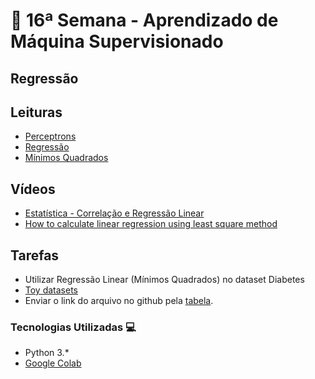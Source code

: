 # 🐍 16ª Semana - Aprendizado de Máquina Supervisionado

## Regressão

## Leituras

* [Perceptrons](https://ricardomatsumura.medium.com/perceptrons-f18935009a61)
* [Regressão](https://drive.google.com/file/d/1mXqXoJUGNCGvVnr3mBAw30O59SB92o6Y/view?usp=sharing)
* [Mínimos Quadrados](http://astro.if.ufrgs.br/minq/)

## Vídeos

* [Estatística - Correlação e Regressão Linear](https://www.youtube.com/watch?v=uF78_zMorHU)
* [How to calculate linear regression using least square method](https://www.youtube.com/watch?v=JvS2triCgOY)

## Tarefas

* Utilizar Regressão Linear (Mínimos Quadrados) no dataset Diabetes
* [Toy datasets](https://scikit-learn.org/stable/datasets/toy_dataset.html)
* Enviar o link do arquivo no github pela [tabela](https://docs.google.com/spreadsheets/d/19jrmEy5xRI8dOxOTiZQKPcov924xgntvfgqMvLBGXmo/edit#gid=0).

### Tecnologias Utilizadas 💻

* Python 3.*
* [Google Colab](https://colab.research.google.com/)
